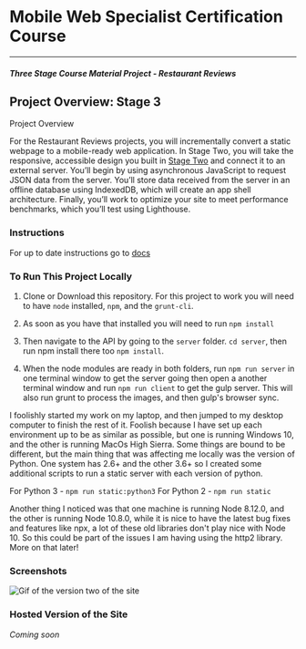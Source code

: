 # Mobile Web Specialist Certification Course
---
#### _Three Stage Course Material Project - Restaurant Reviews_

## Project Overview: Stage 3

Project Overview

For the Restaurant Reviews projects, you will incrementally convert a static webpage to a mobile-ready web application. In Stage Two, you will take the responsive, accessible design you built in [Stage Two](https://github.com/sherwino/wino-mws-restaurants-2) and connect it to an external server. You’ll begin by using asynchronous JavaScript to request JSON data from the server. You’ll store data received from the server in an offline database using IndexedDB, which will create an app shell architecture. Finally, you’ll work to optimize your site to meet performance benchmarks, which you’ll test using Lighthouse.

### Instructions

For up to date instructions go to [docs](./docs/INSTRUCTIONS.md)

### To Run This Project Locally

1. Clone or Download this repository. For this project to work you will need to have `node` installed, `npm`, and the `grunt-cli`. 

1. As soon as you have that installed you will need to run ```npm install```

1. Then navigate to the API by going to the `server` folder. ```cd server```, then run npm install there too ```npm install```.

1. When the node modules are ready in both folders, run ```npm run server``` in one terminal window to get the server going then open a another terminal window and run ```npm run client``` to get the gulp server. This will also run grunt to process the images, and then gulp's browser sync.

I foolishly started my work on my laptop, and then jumped to my desktop computer to finish the rest of it. Foolish because I have set up each environment up to be as similar as possible, but one is running Windows 10, and the other is running MacOs High Sierra. Some things are bound to be different, but the main thing that was affecting me locally was the version of Python. One system has 2.6+ and the other 3.6+ so I created some additional scripts to run a static server with each version of python. 

For Python 3 - ```npm run static:python3```
For Python 2 - ```npm run static```

Another thing I noticed was that one machine is running Node 8.12.0, and the other is running Node 10.8.0, while it is nice to have the latest bug fixes and features like npx, a lot of these old libraries don't play nice with Node 10. So this could be part of the issues I am having using the http2 library. More on that later!

### Screenshots

![Gif of the version two of the site](https://i.gyazo.com/9b46236aeb67a58d153fad66c1bea010.gif)

### Hosted Version of the Site

*Coming soon*

